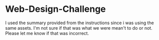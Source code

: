 # Web-Design-Challenge

I used the summary provided from the instructions since i was using the same assets. I'm not sure if that was what we were mean't to do or not. Please let me know if that was incorrect.
